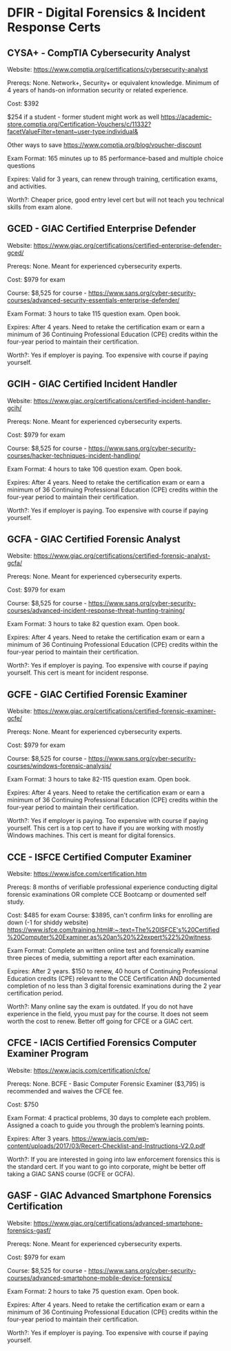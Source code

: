 # DFIR - Digital Forensics & Incident Response Certs

## CYSA+ - CompTIA Cybersecurity Analyst

Website: https://www.comptia.org/certifications/cybersecurity-analyst

Prereqs: None. Network+, Security+ or equivalent knowledge. Minimum of 4 years of hands-on information security or related experience.

Cost: $392

$254 if a student - former student might work as well https://academic-store.comptia.org/Certification-Vouchers/c/11332?facetValueFilter=tenant~user-type:individual&

Other ways to save https://www.comptia.org/blog/voucher-discount

Exam Format: 165 minutes up to 85 performance-based and multiple choice questions

Expires: Valid for 3 years, can renew through training, certification exams, and activities.

Worth?: Cheaper price, good entry level cert but will not teach you technical skills from exam alone. 

## GCED - GIAC Certified Enterprise Defender

Website: https://www.giac.org/certifications/certified-enterprise-defender-gced/

Prereqs: None. Meant for experienced cybersecurity experts.

Cost: $979 for exam

Course: $8,525 for course - https://www.sans.org/cyber-security-courses/advanced-security-essentials-enterprise-defender/

Exam Format: 3 hours to take 115 question exam. Open book.

Expires: After 4 years. Need to retake the certification exam or earn a minimum of 36 Continuing Professional Education (CPE) credits within the four-year period to maintain their certification.

Worth?: Yes if employer is paying. Too expensive with course if paying yourself. 

## GCIH - GIAC Certified Incident Handler

Website: https://www.giac.org/certifications/certified-incident-handler-gcih/

Prereqs: None. Meant for experienced cybersecurity experts.

Cost: $979 for exam

Course: $8,525 for course - https://www.sans.org/cyber-security-courses/hacker-techniques-incident-handling/

Exam Format: 4 hours to take 106 question exam. Open book.

Expires: After 4 years. Need to retake the certification exam or earn a minimum of 36 Continuing Professional Education (CPE) credits within the four-year period to maintain their certification.

Worth?: Yes if employer is paying. Too expensive with course if paying yourself.

## GCFA - GIAC Certified Forensic Analyst

Website: https://www.giac.org/certifications/certified-forensic-analyst-gcfa/

Prereqs: None. Meant for experienced cybersecurity experts.

Cost: $979 for exam

Course: $8,525 for course - https://www.sans.org/cyber-security-courses/advanced-incident-response-threat-hunting-training/

Exam Format: 3 hours to take 82 question exam. Open book.

Expires: After 4 years. Need to retake the certification exam or earn a minimum of 36 Continuing Professional Education (CPE) credits within the four-year period to maintain their certification.

Worth?: Yes if employer is paying. Too expensive with course if paying yourself. This cert is meant for incident response.

## GCFE - GIAC Certified Forensic Examiner

Website: https://www.giac.org/certifications/certified-forensic-examiner-gcfe/

Prereqs: None. Meant for experienced cybersecurity experts.

Cost: $979 for exam

Course: $8,525 for course - https://www.sans.org/cyber-security-courses/windows-forensic-analysis/

Exam Format: 3 hours to take 82-115 question exam. Open book.

Expires: After 4 years. Need to retake the certification exam or earn a minimum of 36 Continuing Professional Education (CPE) credits within the four-year period to maintain their certification.

Worth?: Yes if employer is paying. Too expensive with course if paying yourself. This cert is a top cert to have if you are working with mostly Windows machines. This cert is meant for digital forensics.

## CCE - ISFCE Certified Computer Examiner

Website: https://www.isfce.com/certification.htm

Prereqs: 8 months of verifiable professional experience conducting digital forensic examinations OR complete CCE Bootcamp or doumented self study.

Cost: $485 for exam
Course: $3895, can't confirm links for enrolling are down (-1 for shiddy website)
https://www.isfce.com/training.html#:~:text=The%20ISFCE's%20Certified%20Computer%20Examiner,as%20an%20%22expert%22%20witness.

Exam Format: Complete an written online test and forensically examine three pieces of media, submitting a report after each examination.

Expires: After 2 years. $150 to renew, 40 hours of Continuing Professional Education credits (CPE) relevant to the CCE Certification AND documented completion of no less than 3 digital forensic examinations during the 2 year certification period.

Worth?: Many online say the exam is outdated. If you do not have experience in the field, yyou must pay for the course. It does not seem worth the cost to renew. Better off going for CFCE or a GIAC cert.

## CFCE - IACIS Certified Forensics Computer Examiner Program

Website: https://www.iacis.com/certification/cfce/

Prereqs: None. BCFE - Basic Computer Forensic Examiner ($3,795) is recommended and waives the CFCE fee. 

Cost: $750

Exam Format: 4 practical problems, 30 days to complete each problem. Assigned a coach to guide you through the problem’s learning points.

Expires: After 3 years. https://www.iacis.com/wp-content/uploads/2017/03/Recert-Checklist-and-Instructions-V2.0.pdf

Worth?: If you are interested in going into law enforcement forensics this is the standard cert. If you want to go into corporate, might be better off taking a GIAC SANS course (GCFE or GCFA).

## GASF - GIAC Advanced Smartphone Forensics Certification

Website: https://www.giac.org/certifications/advanced-smartphone-forensics-gasf/

Prereqs: None. Meant for experienced cybersecurity experts.

Cost: $979 for exam

Course: $8,525 for course - https://www.sans.org/cyber-security-courses/advanced-smartphone-mobile-device-forensics/

Exam Format: 2 hours to take 75 question exam. Open book.

Expires: After 4 years. Need to retake the certification exam or earn a minimum of 36 Continuing Professional Education (CPE) credits within the four-year period to maintain their certification.

Worth?: Yes if employer is paying. Too expensive with course if paying yourself. 